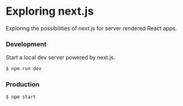 # Exploring next.js

Exploring the possibilities of next.js for server rendered React apps.

### Development

Start a local dev server powered by next.js.

```bash
$ npm run dev
```

### Production

```bash
$ npm start
```
